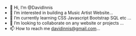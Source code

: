 - 👋 Hi, I’m @DavidInnis
- 👀 I’m interested in building a Music Artist Website...
- 🌱 I’m currently learning CSS Javascript Bootstrap SQL etc ...
- 💞️ I’m looking to collaborate on any website or projects ...
- 📫 How to reach me davidinnis@gmail.com...
  
<!---
DavidInnis/DavidInnis is a ✨ special ✨ repository because its `README.md` (this file) appears on your GitHub profile.
You can click the Preview link to take a look at your changes.
--->
